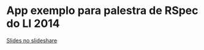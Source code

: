 # App exemplo para palestra de RSpec do LI 2014

[Slides no slideshare](http://www.slideshare.net/hlmerscher/rspec-testando-suas-aplicaes-ruby-on-rails)
